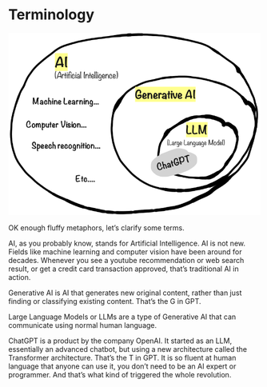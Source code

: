 # Terminology

![](.gitbook/assets/030-terminology.png)

OK enough fluffy metaphors, let’s clarify some terms.

AI, as you probably know, stands for Artificial Intelligence. AI is not new. Fields like machine learning and computer vision have been around for decades. Whenever you see a youtube recommendation or web search result, or get a credit card transaction approved, that’s traditional AI in action.

Generative AI is AI that generates new original content, rather than just finding or classifying existing content. That’s the G in GPT.

Large Language Models or LLMs are a type of Generative AI that can communicate using normal human language.

ChatGPT is a product by the company OpenAI. It started as an LLM, essentially an advanced chatbot, but using a new architecture called the Transformer architecture. That’s the T in GPT. It is so fluent at human language that anyone can use it, you don’t need to be an AI expert or programmer. And that’s what kind of triggered the whole revolution.
